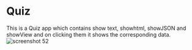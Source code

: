 # Quiz
This is a Quiz app  which contains show text, showhtml, showJSON and showView and on clicking them it shows the corresponding data.
![screenshot 52](https://user-images.githubusercontent.com/35476652/52507510-62511000-2bb7-11e9-8bad-9b1eda6464d5.png)

